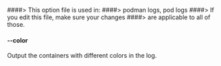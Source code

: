 ####> This option file is used in:
####>   podman logs, pod logs
####> If you edit this file, make sure your changes
####> are applicable to all of those.
#### **--color**

Output the containers with different colors in the log.
